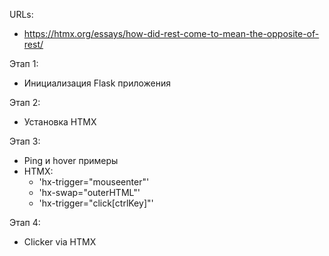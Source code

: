 URLs:
- https://htmx.org/essays/how-did-rest-come-to-mean-the-opposite-of-rest/

Этап 1:
- Инициализация Flask приложения

Этап 2:
- Установка HTMX

Этап 3:
- Ping и hover примеры
- HTMX:
  - 'hx-trigger="mouseenter"'
  - 'hx-swap="outerHTML"'
  - 'hx-trigger="click[ctrlKey]"'

Этап 4:
- Clicker via HTMX


